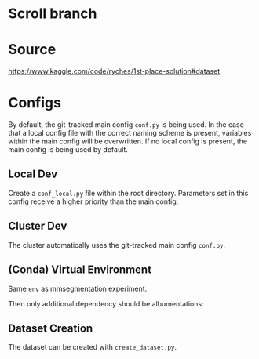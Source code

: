 # Scroll branch

# Source
https://www.kaggle.com/code/ryches/1st-place-solution#dataset

# Configs
By default, the git-tracked main config `conf.py` is being used. In the case that a local config file with the correct 
naming scheme is present, variables within the main config will be overwritten. If no local config is present, the main 
config is being used by default.

## Local Dev
Create a `conf_local.py` file within the root directory. Parameters set in this config receive a higher priority than
the main config.

## Cluster Dev
The cluster automatically uses the git-tracked main config `conf.py`.

## (Conda) Virtual Environment
Same ``env`` as mmsegmentation experiment.

Then only additional dependency should be albumentations:

## Dataset Creation
The dataset can be created with `create_dataset.py`.